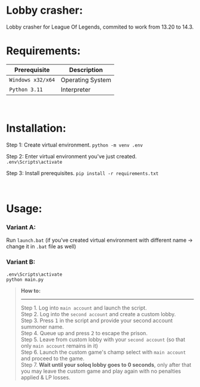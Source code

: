 # Lobby crasher:
Lobby crasher for League Of Legends, commited to work from 13.20 to 14.3.

# Requirements:
| Prerequisite               | Description       |
| -------------------------- | ----------------- |
| `Windows x32/x64`          | Operating System  |
| `Python 3.11`              | Interpreter       |

<br>

# Installation:
Step 1: Create virtual environment.
`python -m venv .env`

Step 2: Enter virtual environment you've just created.
`.env\Scripts\activate`

Step 3: Install prerequisites.
`pip install -r requirements.txt`

<br>

# Usage:
### Variant A:
Run `launch.bat` (if you've created virtual environment with different name -> change it in `.bat` file as well)

### Variant B:
```batch
.env\Scripts\activate
python main.py
```

> **How to:** <hr>
Step 1. Log into `main account` and launch the script. <br>
Step 2. Log into the `second account` and create a custom lobby. <br>
Step 3. Press <kbd>1</kbd> in the script and provide your second account summoner name. <br>
Step 4. Queue up and press <kbd>2</kbd> to escape the prison. <br>
Step 5. Leave from custom lobby with your `second account` (so that only `main account` remains in it) <br>
Step 6. Launch the custom game's champ select with `main account` and proceed to the game. <br>
Step 7. **Wait until your soloq lobby goes to 0 seconds**, only after that you may leave the custom game and play again with no penalties applied & LP losses.<br>
